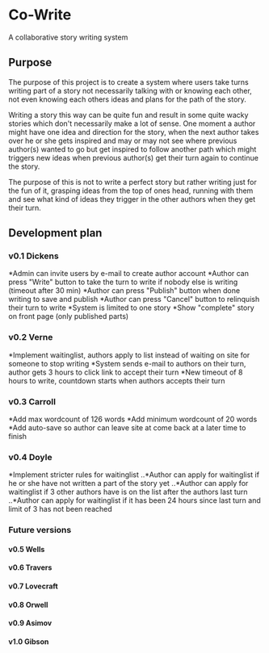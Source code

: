 # Co-Write
A collaborative story writing system

## Purpose

The purpose of this project is to create a system where users take turns writing part of a story not necessarily talking with or knowing each other, not even knowing each others ideas and plans for the path of the story.

Writing a story this way can be quite fun and result in some quite wacky stories which don't necessarily make a lot of sense. One moment a author might have one idea and direction for the story, when the next author takes over he or she gets inspired and may or may not see where previous author(s) wanted to go but get inspired to follow another path which might triggers new ideas when previous author(s) get their turn again to continue the story.

The purpose of this is not to write a perfect story but rather writing just for the fun of it, grasping ideas from the top of ones head, running with them and see what kind of ideas they trigger in the other authors when they get their turn.

## Development plan

### v0.1 Dickens
*Admin can invite users by e-mail to create author account
*Author can press "Write" button to take the turn to write if nobody else is writing (timeout after 30 min)
*Author can press "Publish" button when done writing to save and publish
*Author can press "Cancel" button to relinquish their turn to write
*System is limited to one story
*Show "complete" story on front page (only published parts)

### v0.2 Verne
*Implement waitinglist, authors apply to list instead of waiting on site for someone to stop writing
*System sends e-mail to authors on their turn, author gets 3 hours to click link to accept their turn
*New timeout of 8 hours to write, countdown starts when authors accepts their turn

### v0.3 Carroll
*Add max wordcount of 126 words
*Add minimum wordcount of 20 words
*Add auto-save so author can leave site at come back at a later time to finish

### v0.4 Doyle
*Implement stricter rules for waitinglist
..*Author can apply for waitinglist if he or she have not written a part of the story yet
..*Author can apply for waitinglist if 3 other authors have is on the list after the authors last turn
..*Author can apply for waitinglist if it has been 24 hours since last turn and limit of 3 has not been reached

### Future versions
#### v0.5 Wells
#### v0.6 Travers
#### v0.7 Lovecraft
#### v0.8 Orwell
#### v0.9 Asimov
#### v1.0 Gibson
